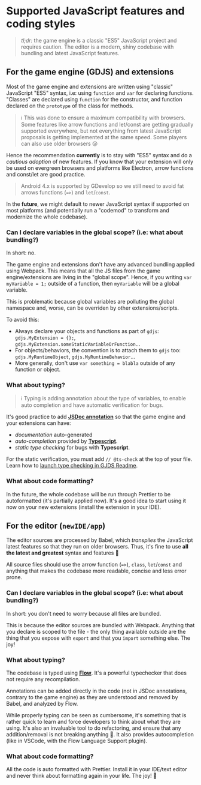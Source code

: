 # Supported JavaScript features and coding styles

> *tl;dr:* the game engine is a classic "ES5" JavaScript project and requires caution. The editor is a modern, shiny codebase with bundling and latest JavaScript features.

## For the game engine (GDJS) and extensions

Most of the game engine and extensions are written using "classic" JavaScript "ES5" syntax, i.e: using `function` and `var` for declaring functions. "Classes" are declared using `function` for the constructor, and function declared on the `prototype` of the class for methods.

> ℹ️ This was done to ensure a maximum compatibility with browsers. Some features like arrow functions and let/const are getting gradually supported everywhere, but not everything from latest JavaScript proposals is getting implemented at the same speed. Some players can also use older browsers 😢

Hence the recommendation **currently** is to stay with "ES5" syntax and do a *cautious adoption* of new features. If you know that your extension will only be used on evergreen browsers and platforms like Electron, arrow functions and const/let are good practice.

> Android 4.x is supported by GDevelop so we still need to avoid fat arrows functions (`=>`) and `let`/`const`.

In the **future**, we might default to newer JavaScript syntax if supported on most platforms (and potentially run a "codemod" to transform and modernize the whole codebase).

### Can I declare variables in the global scope? (i.e: what about bundling?)

In short: no.

The game engine and extensions don't have any advanced bundling applied using Webpack.
This means that all the JS files from the game engine/extensions are living in the "global scope". Hence, if you writing `var myVariable = 1;` outside of a function, then `myVariable` will be a global variable.

This is problematic because global variables are polluting the global namespace and, worse, can be overriden by other extensions/scripts.

To avoid this:

* Always declare your objects and functions as part of `gdjs`: `gdjs.MyExtension = {};`, `gdjs.MyExtension.someStaticVariableOrFunction`...
* For objects/behaviors, the convention is to attach them to `gdjs` too: `gdjs.MyRuntimeObject`, `gdjs.MyRuntimeBehavior`...
* More generally, don't use `var something = blabla` outside of any function or object.

### What about typing?

> ℹ️ Typing is adding annotation about the type of variables, to enable auto completion and have automatic verification for bugs.

It's good practice to add **[JSDoc annotation](https://jsdoc.app/index.html)** so that the game engine and your extensions can have:
* *documentation* auto-generated
* *auto-completion* provided by **[Typescript](https://www.typescriptlang.org/)**.
* *static type checking* for bugs with **Typescript**.

For the static verification, you must add `// @ts-check` at the top of your file. Learn how to [launch type checking in GJDS Readme](../../GDJS/README.md).

### What about code formatting?

In the future, the whole codebase will be run through Prettier to be autoformatted (it's partially applied now).
It's a good idea to start using it now on your new extensions (install the extension in your IDE).

## For the editor (`newIDE/app`)

The editor sources are processed by Babel, which *transpiles* the JavaScript latest features so that they run on older browsers. Thus, it's fine to use **all the latest and greatest** syntax and features 🎉

All source files should use the arrow function (`=>`), `class`, `let`/`const` and anything that makes the codebase more readable, concise and less error prone.

### Can I declare variables in the global scope? (i.e: what about bundling?)

In short: you don't need to worry because all files are bundled.

This is because the editor sources are bundled with Webpack. Anything that you declare is scoped to the file - the only thing available outside are the thing that you expose with `export` and that you `import` something else. The joy!

### What about typing?

The codebase is typed using **[Flow](https://flow.org/)**. It's a powerful typechecker that does not require any recompilation.

Annotations can be added directly in the code (not in JSDoc annotations, contrary to the game engine) as they are understood and removed by Babel, and analyzed by Flow.

While properly typing can be seen as cumbersome, it's something that is rather quick to learn and force developers to think about what they are using. It's also an invaluable tool to do refactoring, and ensure that any addition/removal is not breaking anything  🎉. It also provides autocompletion (like in VSCode, with the Flow Language Support plugin).

### What about code formatting?

All the code is auto formatted with Prettier. Install it in your IDE/text editor and never think about formatting again in your life. The joy! 🎉
